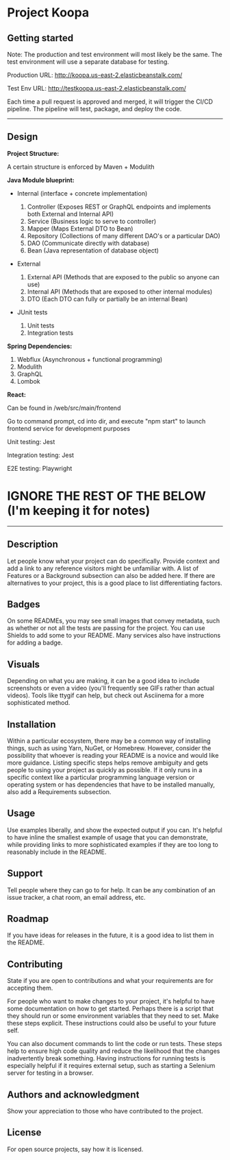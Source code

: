 # Project Koopa

## Getting started

Note: The production and test environment will most likely be the same. The test environment will use a separate database for testing.

Production URL: http://koopa.us-east-2.elasticbeanstalk.com/

Test Env URL: http://testkoopa.us-east-2.elasticbeanstalk.com/

Each time a pull request is approved and merged, it will trigger the CI/CD pipeline. The pipeline will test, package, and deploy the code.

---

## Design

**Project Structure:**

A certain structure is enforced by Maven + Modulith

**Java Module blueprint:**

-   Internal (interface + concrete implementation)

    1.  Controller (Exposes REST or GraphQL endpoints and implements both External and Internal API)
    2.  Service (Business logic to serve to controller)
    3.  Mapper (Maps External DTO to Bean)
    4.  Repository (Collections of many different DAO's or a particular DAO)
    5.  DAO (Communicate directly with database)
    6.  Bean (Java representation of database object)

-   External

    1.  External API (Methods that are exposed to the public so anyone can use)
    2.  Internal API (Methods that are exposed to other internal modules)
    3.  DTO (Each DTO can fully or partially be an internal Bean)

-   JUnit tests
    1.  Unit tests
    2.  Integration tests

**Spring Dependencies:**

1. Webflux (Asynchronous + functional programming)
2. Modulith
3. GraphQL
4. Lombok

**React:**

Can be found in /web/src/main/frontend

Go to command prompt, cd into dir, and execute "npm start" to launch frontend service for development purposes

Unit testing: Jest

Integration testing: Jest

E2E testing: Playwright

# IGNORE THE REST OF THE BELOW (I'm keeping it for notes)

---

## Description

Let people know what your project can do specifically. Provide context and add a link to any reference visitors might be unfamiliar with. A list of Features or a Background subsection can also be added here. If there are alternatives to your project, this is a good place to list differentiating factors.

## Badges

On some READMEs, you may see small images that convey metadata, such as whether or not all the tests are passing for the project. You can use Shields to add some to your README. Many services also have instructions for adding a badge.

## Visuals

Depending on what you are making, it can be a good idea to include screenshots or even a video (you'll frequently see GIFs rather than actual videos). Tools like ttygif can help, but check out Asciinema for a more sophisticated method.

## Installation

Within a particular ecosystem, there may be a common way of installing things, such as using Yarn, NuGet, or Homebrew. However, consider the possibility that whoever is reading your README is a novice and would like more guidance. Listing specific steps helps remove ambiguity and gets people to using your project as quickly as possible. If it only runs in a specific context like a particular programming language version or operating system or has dependencies that have to be installed manually, also add a Requirements subsection.

## Usage

Use examples liberally, and show the expected output if you can. It's helpful to have inline the smallest example of usage that you can demonstrate, while providing links to more sophisticated examples if they are too long to reasonably include in the README.

## Support

Tell people where they can go to for help. It can be any combination of an issue tracker, a chat room, an email address, etc.

## Roadmap

If you have ideas for releases in the future, it is a good idea to list them in the README.

## Contributing

State if you are open to contributions and what your requirements are for accepting them.

For people who want to make changes to your project, it's helpful to have some documentation on how to get started. Perhaps there is a script that they should run or some environment variables that they need to set. Make these steps explicit. These instructions could also be useful to your future self.

You can also document commands to lint the code or run tests. These steps help to ensure high code quality and reduce the likelihood that the changes inadvertently break something. Having instructions for running tests is especially helpful if it requires external setup, such as starting a Selenium server for testing in a browser.

## Authors and acknowledgment

Show your appreciation to those who have contributed to the project.

## License

For open source projects, say how it is licensed.
